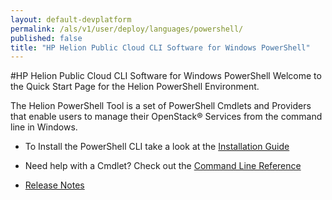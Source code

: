 ```yaml
---
layout: default-devplatform
permalink: /als/v1/user/deploy/languages/powershell/
published: false
title: "HP Helion Public Cloud CLI Software for Windows PowerShell"
---
```

<!--PUBLISHED-->
#HP Helion Public Cloud CLI Software for Windows PowerShell
Welcome to the Quick Start Page for the Helion PowerShell Environment. 

The Helion PowerShell Tool is a set of PowerShell Cmdlets and Providers that enable users to manage their OpenStack&reg; Services from the command line in Windows.

* To Install the PowerShell CLI take a look at the [Installation Guide](http://docs.hpcloud.com/cli/windows/installation)

* Need help with a Cmdlet? Check out the [Command Line Reference](http://docs.hpcloud.com/cli/windows/reference)
* [Release Notes](http://docs.hpcloud.com/cli/windows/release-notes/)
